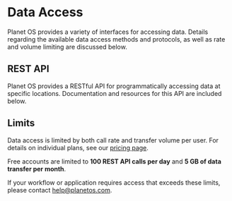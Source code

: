# Data Access

Planet OS provides a variety of interfaces for accessing data. Details regarding the available data access methods and protocols, as well as rate and volume limiting are discussed below.

## REST API
Planet OS provides a RESTful API for programmatically accessing data at specific locations. Documentation and resources for this API are included below.

## Limits
Data access is limited by both call rate and transfer volume per user. For details on individual plans, see our [pricing page](http://data.planetos.com/plans).

Free accounts are limited to **100 REST API calls per day** and **5 GB of data transfer per month**.

If your workflow or application requires access that exceeds these limits, please contact [help@planetos.com](mailto:help@planetos.com).
